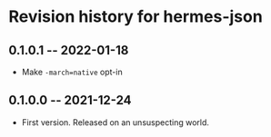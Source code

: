 # Revision history for hermes-json

## 0.1.0.1 -- 2022-01-18

* Make `-march=native` opt-in

## 0.1.0.0 -- 2021-12-24

* First version. Released on an unsuspecting world.
